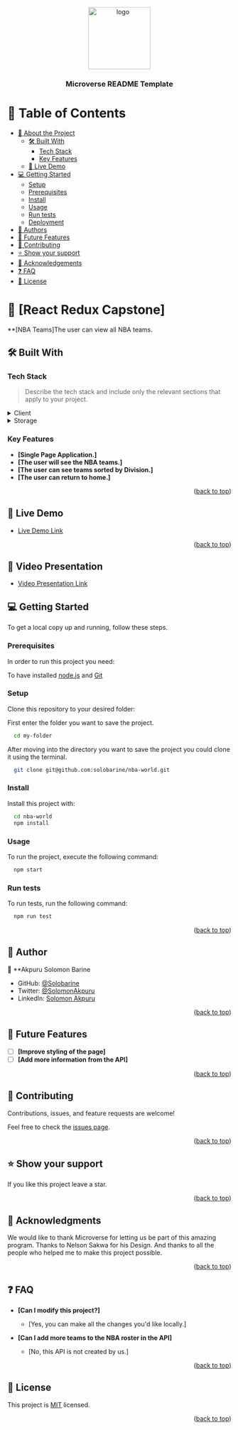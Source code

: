 <a name="readme-top"></a>

<!--
HOW TO USE:
This is an example of how you may give instructions on setting up your project locally.

Modify this file to match your project and remove sections that don't apply.

REQUIRED SECTIONS:
- Table of Contents
- About the Project
  - Built With
  - Live Demo
- Getting Started
- Authors
- Future Features
- Contributing
- Show your support
- Acknowledgements
- License

After you're finished please remove all the comments and instructions!
-->

<div align="center">

  <img src="murple_logo.png" alt="logo" width="140"  height="auto" />
  <br/>

  <h3><b>Microverse README Template</b></h3>

</div>

<!-- TABLE OF CONTENTS -->

# 📗 Table of Contents

- [📖 About the Project](#about-project)
  - [🛠 Built With](#built-with)
    - [Tech Stack](#tech-stack)
    - [Key Features](#key-features)
  - [🚀 Live Demo](#live-demo)
- [💻 Getting Started](#getting-started)
  - [Setup](#setup)
  - [Prerequisites](#prerequisites)
  - [Install](#install)
  - [Usage](#usage)
  - [Run tests](#run-tests)
  - [Deployment](#triangular_flag_on_post-deployment)
- [👥 Authors](#authors)
- [🔭 Future Features](#future-features)
- [🤝 Contributing](#contributing)
- [⭐️ Show your support](#support)
- [🙏 Acknowledgements](#acknowledgements)
- [❓ FAQ](#faq)
- [📝 License](#license)

<!-- PROJECT DESCRIPTION -->

# 📖 [React Redux Capstone] <a name="about-project"></a>

**[NBA Teams]The user can view all NBA teams.


## 🛠 Built With <a name="built-with"></a>

### Tech Stack <a name="tech-stack"></a>

> Describe the tech stack and include only the relevant sections that apply to your project.

<details>
  <summary>Client</summary>
  <ul>
    <li><a href="https://reactjs.org/">React.js</a></li>
  </ul>
</details>

<details>
  <summary>Storage</summary>
  <ul>
    <li><a href="https://redux.js.org/">Redux</a></li>
  </ul>
</details>


<!-- Features -->

### Key Features <a name="key-features"></a>

- **[Single Page Application.]**
- **[The user will see the NBA teams.]**
- **[The user can see teams sorted by Division.]**
- **[The user can return to home.]**

<p align="right">(<a href="#readme-top">back to top</a>)</p>

<!-- LIVE DEMO -->

## 🚀 Live Demo

- [Live Demo Link](https://https://nbaworldsolobarine.netlify.app/)

<p align="right">(<a href="#readme-top">back to top</a>)</p>

## 🎥 Video Presentation
- [Video Presentation Link](https://drive.google.com/file/d/15ZbwSRAu4X6y1L_odTFMhu_PGDJL-AaK/view?usp=share_link)

<!-- GETTING STARTED -->

## 💻 Getting Started <a name="getting-started"></a>

To get a local copy up and running, follow these steps.

### Prerequisites

In order to run this project you need:

To have installed [node.js](https://nodejs.org/en/download/) and [Git](https://git-scm.com/downloads)


### Setup

Clone this repository to your desired folder:

First enter the folder you want to save the project.
```sh
  cd my-folder
```
After moving into the directory you want to save the project you could clone it using the terminal.

```sh
  git clone git@github.com:solobarine/nba-world.git
```


### Install

Install this project with:

```sh
  cd nba-world
  npm install
```

### Usage

To run the project, execute the following command:

```sh
  npm start
```

### Run tests

To run tests, run the following command:

```sh
  npm run test
```

<p align="right">(<a href="#readme-top">back to top</a>)</p>

<!-- AUTHOR -->

## 👥 Author <a name="authors"></a>
👤 **Akpuru Solomon Barine

- GitHub: [@Solobarine](https://github.com/Solobarine)
- Twitter: [@SolomonAkpuru](https://twitter.com/SolomonAkpuru)
- LinkedIn: [Solomon Akpuru](https://www.linkedin.com/mwlite/in/solomon-akpuru-17069b241)

<p align="right">(<a href="#readme-top">back to top</a>)</p>

<!-- FUTURE FEATURES -->

## 🔭 Future Features <a name="future-features"></a>

- [ ] **[Improve styling of the page]**
- [ ] **[Add more information from the API]**

<p align="right">(<a href="#readme-top">back to top</a>)</p>

<!-- CONTRIBUTING -->

## 🤝 Contributing <a name="contributing"></a>

Contributions, issues, and feature requests are welcome!

Feel free to check the [issues page](https://github.com/solobarine/nba-world/issues).

<p align="right">(<a href="#readme-top">back to top</a>)</p>

<!-- SUPPORT -->

## ⭐️ Show your support <a name="support"></a>

If you like this project leave a star.

<p align="right">(<a href="#readme-top">back to top</a>)</p>

<!-- ACKNOWLEDGEMENTS -->

## 🙏 Acknowledgments <a name="acknowledgements"></a>

We would like to thank Microverse for letting us be part of this amazing program.
Thanks to Nelson Sakwa for his Design.
And thanks to all the people who helped me to make this project possible.

<p align="right">(<a href="#readme-top">back to top</a>)</p>

<!-- FAQ (optional) -->

## ❓ FAQ <a name="faq"></a>

- **[Can I modify this project?]**

  - [Yes, you can make all the changes you'd like locally.]

- **[Can I add more teams to the NBA roster in the API]**

  - [No, this API is not created by us.]

<p align="right">(<a href="#readme-top">back to top</a>)</p>

<!-- LICENSE -->

## 📝 License <a name="license"></a>

This project is [MIT](./LICENSE) licensed.

<p align="right">(<a href="#readme-top">back to top</a>)</p>
